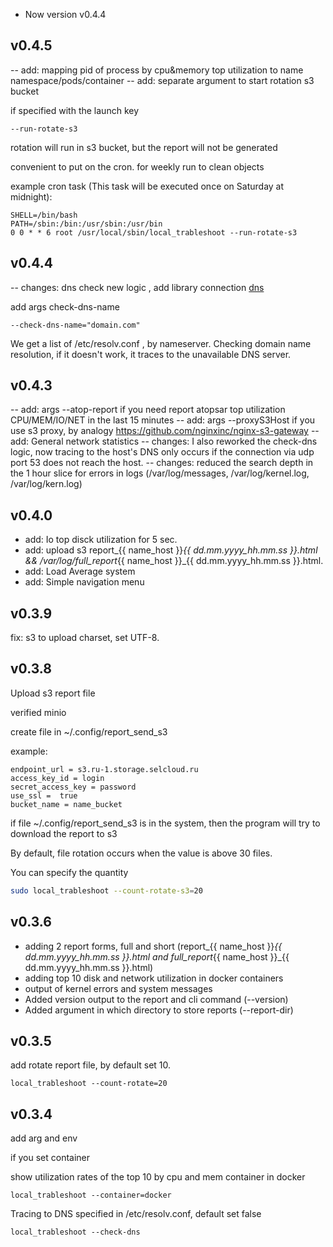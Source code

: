 - Now version v0.4.4

## v0.4.5

-- add: mapping pid of process by cpu&memory top utilization to name namespace/pods/container 
-- add: separate argument to start rotation s3 buсket 

if specified with the launch key
```
--run-rotate-s3
``` 
rotation will run in s3 bucket, but the report will not be generated

convenient to put on the cron. for weekly run to clean objects

example cron task (This task will be executed once on Saturday at midnight):
```
SHELL=/bin/bash
PATH=/sbin:/bin:/usr/sbin:/usr/bin
0 0 * * 6 root /usr/local/sbin/local_trableshoot --run-rotate-s3
```

## v0.4.4

-- changes: dns check new logic , add library connection [dns](https://github.com/miekg/dns)

add args check-dns-name
```
--check-dns-name="domain.com"
```
We get a list of /etc/resolv.conf , by nameserver.
Checking domain name resolution, if it doesn't work, it traces to the unavailable DNS server.  

## v0.4.3

-- add: args --atop-report if you need report atopsar top utilization CPU/MEM/IO/NET in the last 15 minutes
-- add: args --proxyS3Host if you use s3 proxy, by analogy https://github.com/nginxinc/nginx-s3-gateway
-- add: General network statistics 
-- changes: I also reworked the check-dns logic, now tracing to the host's DNS only occurs if the connection via udp port 53 does not reach the host.
-- changes: reduced the search depth in the 1 hour slice for errors in logs (/var/log/messages, /var/log/kernel.log, /var/log/kern.log)

## v0.4.0

- add: Io top disck utilization for 5 sec. 
- add: upload s3 report_{{ name_host }}_{{ dd.mm.yyyy_hh.mm.ss }}.html && /var/log/full_report_{{ name_host }}_{{ dd.mm.yyyy_hh.mm.ss }}.html. 
- add: Load Average system 
- add: Simple navigation menu

## v0.3.9

fix: s3 to upload charset, set UTF-8. 

## v0.3.8

Upload s3 report file

verified minio 

create file in ~/.config/report_send_s3

example:
```
endpoint_url = s3.ru-1.storage.selcloud.ru
access_key_id = login
secret_access_key = password
use_ssl =  true
bucket_name = name_bucket
```

if file ~/.config/report_send_s3  is in the system, then the program will try to download the report to s3 

By default, file rotation occurs when the value is above 30 files.


You can specify the quantity
```sh
sudo local_trableshoot --count-rotate-s3=20
```

## v0.3.6

- adding 2 report forms, full and short (report_{{ name_host }}_{{ dd.mm.yyyy_hh.mm.ss }}.html and full_report_{{ name_host }}_{{ dd.mm.yyyy_hh.mm.ss }}.html)
- adding top 10 disk and network utilization in docker containers
- output of kernel errors and system messages
- Added version output to the report and cli command (--version)
- Added argument in which directory to store reports (--report-dir)

## v0.3.5

add rotate report file,  by default set 10. 

```
local_trableshoot --count-rotate=20
```

## v0.3.4

add arg and env 

if you set container 

show utilization rates of the top 10 by cpu and mem container in docker 
```
local_trableshoot --container=docker
```

Tracing to DNS specified in /etc/resolv.conf, default set false
```
local_trableshoot --check-dns
```
